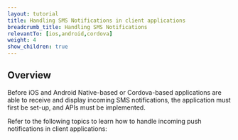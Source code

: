 ```yaml
---
layout: tutorial
title: Handling SMS Notifications in client applications
breadcrumb_title: Handling SMS Notifications
relevantTo: [ios,android,cordova]
weight: 4
show_children: true
---
```

## Overview
Before iOS and Android Native-based or Cordova-based applications are able to receive and display incoming SMS notifications, the application must first be set-up, and APIs must be implemented.

Refer to the following topics to learn how to handle incoming push notifications in client applications: 
